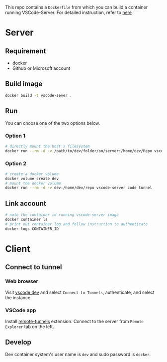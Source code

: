 This repo contains a `Dockerfile` from which you can build a container running VSCode-Server. For detailed instruction, refer to [here](https://medium.com/@techhara/setup-vscode-server-develop-from-any-device-1b55470c05ee)

# Server

## Requirement
- docker
- Github or Microsoft account

## Build image
```bash
docker build -t vscode-sever .
```

## Run
You can choose one of the two options below.

### Option 1
```bash
# directly mount the host's filesystem
docker run --rm -d -v /path/to/dev/folder/on/server:/home/dev/Repo vscode-server code tunnel
```

### Option 2
```bash
# create a docker volume
docker volume create dev
# mount the docker volume
docker run --rm -d -v dev:/home/dev/repo vscode-server code tunnel
```

## Link account
```bash
# note the container id running vscode-server image
docker container ls
# print out container log and follow instruction to authenticate
docker logs CONTAINER_ID
```

# Client
## Connect to tunnel

### Web browser
Visit [vscode.dev](https://vscode.dev) and select `Connect to Tunnels`, authenticate, and select the instance. 

### VSCode app
Install [remote-tunnels](https://marketplace.visualstudio.com/items?itemName=ms-vscode.remote-server) extension. Connect to the server from `Remote Explorer` tab on the left.

## Develop
Dev container system's user name is `dev` and sudo password is `docker`.
